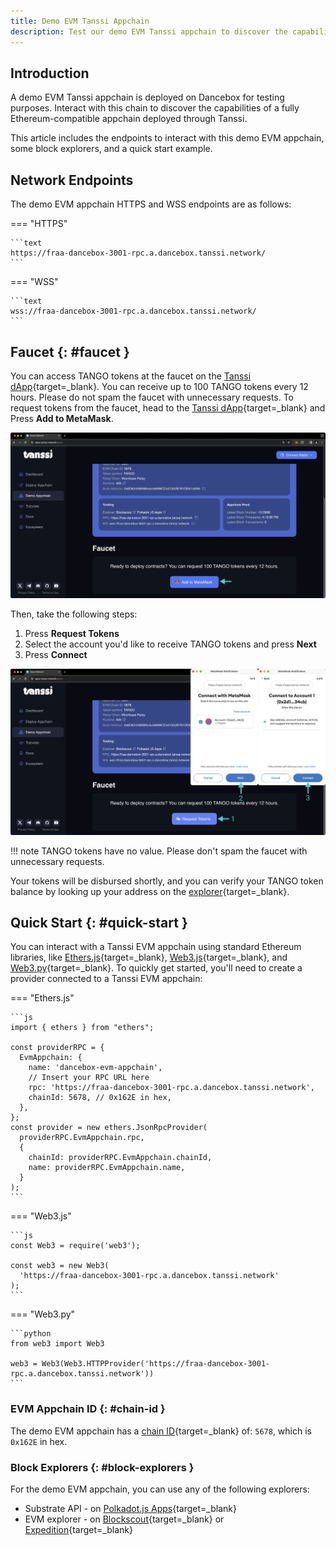 ```yaml
---
title: Demo EVM Tanssi Appchain
description: Test our demo EVM Tanssi appchain to discover the capabilities of a fully Ethereum-compatible appchain deployed through Tanssi in just a few minutes.
---
```


## Introduction

A demo EVM Tanssi appchain is deployed on Dancebox for testing purposes. Interact with this chain to discover the capabilities of a fully Ethereum-compatible appchain deployed through Tanssi.

This article includes the endpoints to interact with this demo EVM appchain, some block explorers, and a quick start example.

## Network Endpoints

The demo EVM appchain HTTPS and WSS endpoints are as follows:

=== "HTTPS"

    ```text
    https://fraa-dancebox-3001-rpc.a.dancebox.tanssi.network/
    ```

=== "WSS"

    ```text
    wss://fraa-dancebox-3001-rpc.a.dancebox.tanssi.network/
    ```

## Faucet {: #faucet }

You can access TANGO tokens at the faucet on the [Tanssi dApp](https://apps.tanssi.network/demo){target=\_blank}. You can receive up to 100 TANGO tokens every 12 hours. Please do not spam the faucet with unnecessary requests. To request tokens from the faucet, head to the [Tanssi dApp](https://apps.tanssi.network/demo){target=\_blank} and Press **Add to MetaMask**.

![Add to MetaMask](/images/builders/network/networks/dancebox/demo/demo-1.webp)

Then, take the following steps:

1. Press **Request Tokens**
2. Select the account you'd like to receive TANGO tokens and press **Next**
3. Press **Connect** 

![Request tokens](/images/builders/network/networks/dancebox/demo/demo-2.webp)

!!! note
    TANGO tokens have no value. Please don't spam the faucet with unnecessary requests. 

Your tokens will be disbursed shortly, and you can verify your TANGO token balance by looking up your address on the [explorer](https://3001-blockscout.a.dancebox.tanssi.network/){target=\_blank}.

## Quick Start {: #quick-start }

You can interact with a Tanssi EVM appchain using standard Ethereum libraries, like [Ethers.js](/builders/interact/ethereum-api/libraries/ethersjs){target=\_blank}, [Web3.js](/builders/interact/ethereum-api/libraries/web3js){target=\_blank}, and [Web3.py](/builders/interact/ethereum-api/libraries/web3py){target=\_blank}. To quickly get started, you'll need to create a provider connected to a Tanssi EVM appchain:

=== "Ethers.js"

    ```js
    import { ethers } from "ethers";

    const providerRPC = {
      EvmAppchain: {
        name: 'dancebox-evm-appchain',
        // Insert your RPC URL here
        rpc: 'https://fraa-dancebox-3001-rpc.a.dancebox.tanssi.network', 
        chainId: 5678, // 0x162E in hex,
      },
    };
    const provider = new ethers.JsonRpcProvider(
      providerRPC.EvmAppchain.rpc, 
      {
        chainId: providerRPC.EvmAppchain.chainId,
        name: providerRPC.EvmAppchain.name,
      }
    );
    ```

=== "Web3.js"

    ```js
    const Web3 = require('web3');

    const web3 = new Web3(
      'https://fraa-dancebox-3001-rpc.a.dancebox.tanssi.network'
    );
    ```

=== "Web3.py"

    ```python
    from web3 import Web3

    web3 = Web3(Web3.HTTPProvider('https://fraa-dancebox-3001-rpc.a.dancebox.tanssi.network')) 
    ```

### EVM Appchain ID {: #chain-id }

The demo EVM appchain has a [chain ID](https://chainlist.org/chain/5678){target=\_blank} of: `5678`, which is `0x162E` in hex.

### Block Explorers {: #block-explorers }

For the demo EVM appchain, you can use any of the following explorers:

- Substrate API - on [Polkadot.js Apps](https://polkadot.js.org/apps/?rpc=wss://fraa-dancebox-3001-rpc.a.dancebox.tanssi.network#/explorer){target=\_blank}
- EVM explorer - on [Blockscout](https://3001-blockscout.a.dancebox.tanssi.network/){target=\_blank} or [Expedition](https://tanssi-evmexplorer.netlify.app/){target=\_blank}

